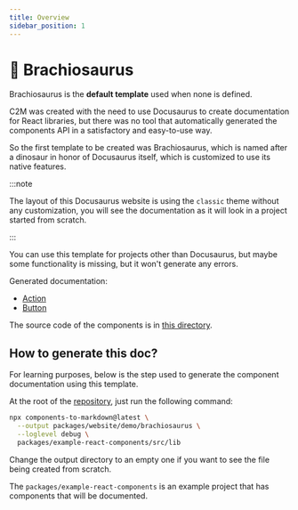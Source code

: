 ```yaml
---
title: Overview
sidebar_position: 1
---
```


# 🦕 Brachiosaurus

Brachiosaurus is the **default template** used when none is defined.

C2M was created with the need to use Docusaurus to create documentation for React libraries, but there was no tool that automatically generated the components API in a satisfactory and easy-to-use way.

So the first template to be created was Brachiosaurus, which is named after a dinosaur in honor of Docusaurus itself, which is customized to use its native features.

:::note

The layout of this Docusaurus website is using the `classic` theme without any customization, you will see the documentation as it will look in a project started from scratch.

:::

You can use this template for projects other than Docusaurus, but maybe some functionality is missing, but it won't generate any errors.

Generated documentation:

- [Action](/demo/brachiosaurus/Action)
- [Button](/demo/brachiosaurus/Button)

The source code of the components is in [this directory](https://github.com/megatroom/components-to-markdown/tree/main/packages/example-react-components/src/lib).

## How to generate this doc?

For learning purposes, below is the step used to generate the component documentation using this template.

At the root of the [repository](https://github.com/megatroom/components-to-markdown), just run the following command:

```bash
npx components-to-markdown@latest \
  --output packages/website/demo/brachiosaurus \
  --loglevel debug \
  packages/example-react-components/src/lib
```

Change the output directory to an empty one if you want to see the file being created from scratch.

The `packages/example-react-components` is an example project that has components that will be documented.
